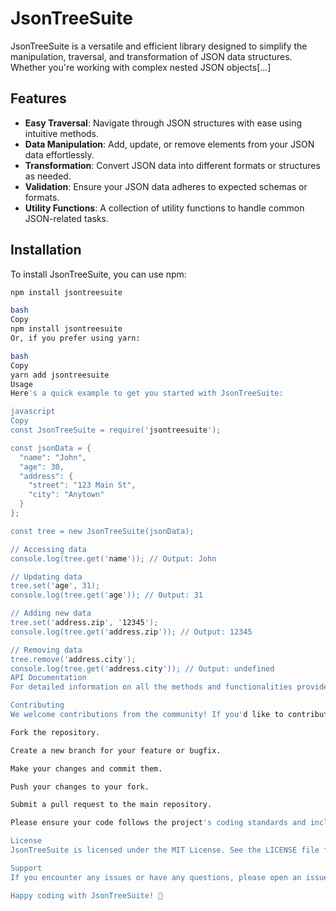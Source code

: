 ﻿# JsonTreeSuite
JsonTreeSuite is a versatile and efficient library designed to simplify the manipulation, traversal, and transformation of JSON data structures. Whether you're working with complex nested JSON objects[...]

## Features
- **Easy Traversal**: Navigate through JSON structures with ease using intuitive methods.
- **Data Manipulation**: Add, update, or remove elements from your JSON data effortlessly.
- **Transformation**: Convert JSON data into different formats or structures as needed.
- **Validation**: Ensure your JSON data adheres to expected schemas or formats.
- **Utility Functions**: A collection of utility functions to handle common JSON-related tasks.

## Installation
To install JsonTreeSuite, you can use npm:

```bash
npm install jsontreesuite

bash
Copy
npm install jsontreesuite
Or, if you prefer using yarn:

bash
Copy
yarn add jsontreesuite
Usage
Here's a quick example to get you started with JsonTreeSuite:

javascript
Copy
const JsonTreeSuite = require('jsontreesuite');

const jsonData = {
  "name": "John",
  "age": 30,
  "address": {
    "street": "123 Main St",
    "city": "Anytown"
  }
};

const tree = new JsonTreeSuite(jsonData);

// Accessing data
console.log(tree.get('name')); // Output: John

// Updating data
tree.set('age', 31);
console.log(tree.get('age')); // Output: 31

// Adding new data
tree.set('address.zip', '12345');
console.log(tree.get('address.zip')); // Output: 12345

// Removing data
tree.remove('address.city');
console.log(tree.get('address.city')); // Output: undefined
API Documentation
For detailed information on all the methods and functionalities provided by JsonTreeSuite, please refer to the API Documentation.

Contributing
We welcome contributions from the community! If you'd like to contribute to JsonTreeSuite, please follow these steps:

Fork the repository.

Create a new branch for your feature or bugfix.

Make your changes and commit them.

Push your changes to your fork.

Submit a pull request to the main repository.

Please ensure your code follows the project's coding standards and includes appropriate tests.

License
JsonTreeSuite is licensed under the MIT License. See the LICENSE file for more details.

Support
If you encounter any issues or have any questions, please open an issue on the GitHub repository.

Happy coding with JsonTreeSuite! 🚀
